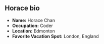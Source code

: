 ## Horace bio

- **Name:** Horace Chan
- **Occupation:** Coder
- **Location:** Edmonton
- **Favorite Vacation Spot:** London, England
